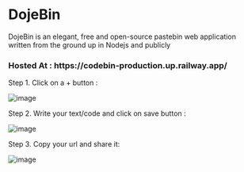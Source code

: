 <h1> DojeBin </h1>

DojeBin is an elegant, free and open-source pastebin web application written from the ground up in Nodejs and publicly 

<h3> Hosted At : https://codebin-production.up.railway.app/ </h3>

Step 1. Click on a + button :

![image](https://user-images.githubusercontent.com/81398258/184396016-b81b7fd1-c165-4cd8-a7cf-3e422081d8f0.png)

Step 2. Write your text/code and click on save button :

![image](https://user-images.githubusercontent.com/81398258/184396793-4e2a15c0-8de3-4b71-93a8-b21b4eb1b41f.png)

Step 3. Copy your url and share it:

![image](https://user-images.githubusercontent.com/81398258/184396873-6293350c-3c13-4ad9-aff0-c3d609e951aa.png)
